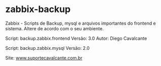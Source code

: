 # zabbix-backup
Zabbix - Scripts de Backup, mysql e arquivos importantes do frontend e sistema.
Altere de acordo com o seu ambiente.

Script: backup.zabbix.frontend Versão: 3.0
Autor: Diego Cavalcante

Script: backup.zabbix.mysql Versão: 2.0

Site: www.suportecavalcante.com.br
